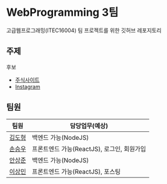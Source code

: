 
# WebProgramming 3팀
고급웹프로그래밍(ITEC16004) 팀 프로젝트를 위한 깃허브 레포지토리

## 주제

후보
  - [주식사이트](https://www.investing.com/)
  - [Instagram](https://www.instagram.com/)

## 팀원

| 팀원 | 담당업무(예상) |
|-----|---------|
|[김도형](https://github.com/DooooH)|백엔드 가능(NodeJS)|
|[손승우](https://github.com/S0N05)|프론트엔드 가능(ReactJS), 로그인, 회원가입|
|[안상준](https://github.com/twknds)|백엔드 가능(NodeJS)|
|[이상민](https://github.com/Sangmeeeee)|프론트엔드 가능(ReactJS), 포스팅|
